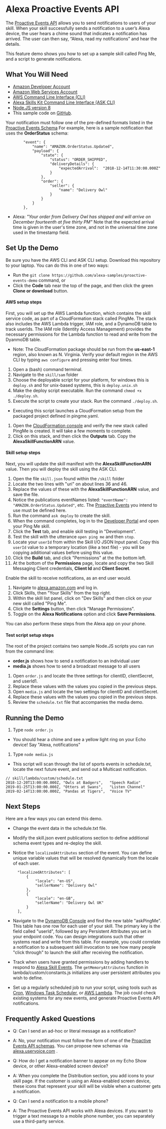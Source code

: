 # Alexa Proactive Events API

The [Proactive Events API](https://developer.amazon.com/docs/smapi/proactive-events-api.html) allows you to send notifications to users of your skill. When your skill successfully sends a notification to a user’s Alexa device, the user hears a chime sound that indicates a notification has arrived. The user can then say, “Alexa, read my notifications” and hear the details.

This feature demo shows you how to set up a sample skill called Ping Me, and a script to generate notifications.

## What You Will Need
*  [Amazon Developer Account](http://developer.amazon.com/alexa)
*  [Amazon Web Services Account](http://aws.amazon.com/)
*  [AWS Command Line Interface \(CLI\)](https://docs.aws.amazon.com/cli/latest/userguide/cli-chap-install.html)
*  [Alexa Skills Kit Command Line Interface \(ASK CLI\)](https://developer.amazon.com/docs/smapi/quick-start-alexa-skills-kit-command-line-interface.html)
*  [Node.JS version 8](https://nodejs.org/)
*  This sample code on [GitHub](https://github.com/alexa-samples/feature-demos/skill-demo-proactive-events/).

Your notification must follow one of the pre-defined formats listed in the [Proactive Events Schema](https://developer.amazon.com/docs/smapi/schemas-for-proactive-events.html)
For example, here is a sample notification that uses the **OrderStatus** schema:
```
        "event": {
            "name": "AMAZON.OrderStatus.Updated",
            "payload": {
                "state": {
                    "status": "ORDER_SHIPPED",
                    "deliveryDetails": {
                        "expectedArrival":  "2018-12-14T11:30:00.000Z"
                    }
                },
                "order": {
                    "seller": {
                        "name": "Delivery Owl"
                    }
                }
            }
        },
```

 * Alexa:  *"Your order from Delivery Owl has shipped and will arrive on December fourteenth at five thirty PM"*
Note that the expected arrival time is given in the user's time zone, and not in the universal time zone used in the timestamp field. 

## Set Up the Demo
Be sure you have the AWS CLI and ASK CLI setup.
Download this repository to your laptop. You can do this in one of two ways:
* Run the ```git clone https://github.com/alexa-samples/proactive-events-demo``` command, or
* Click the **Code** tab near the top of the page, and then click the green **Clone or download** button.

#### AWS setup steps
First, you will set up the AWS Lambda function, which contains the skill service code, as part of a CloudFormation stack called PingMe.
The stack also includes the AWS Lambda trigger, IAM role, and a DynamoDB table to track userIds. The IAM role (Identity Access Management) provides the necessary permissions for the Lambda function to read and write from the DyanmoDB table. 

 * Note: The CloudFormation package should be run from the **us-east-1** region, also known as N. Virginia.  Verify your default region in the AWS CLI by typing ```aws configure``` and pressing enter four times.

1. Open a (bash) command terminal.
1. Navigate to the ```skill/sam``` folder
1. Choose the deployable script for your platform, for windows this is ```deploy.sh``` and for unix-based systems, this is ```deploy.unix.sh```
1. Make the deploy script executable. Run the command ```chmod +x ./deploy.sh```.
1. Execute the script to create your stack. Run the command  ```./deploy.sh```.
 * Executing this script launches a CloudFormation setup from the packaged project defined in pingme.yaml.
1. Open the [CloudFormation console](https://console.aws.amazon.com/cloudformation/home?region=us-east-1#/stacks) and verify the new stack called PingMe is created. It will take a few moments to complete.
1. Click on this stack, and then click the **Outputs** tab.  Copy the **AlexaSkillFunctionARN** value. 

#### Skill setup steps
Next, you will update the skill manifest with the **AlexaSkillFunctionARN** value. Then you will deploy the skill using the ASK CLI.

1. Open the file ```skill.json``` found within the ```/skill``` folder
1. Locate the two lines with "uri" on about lines 36 and 46.
1. Replace the values of these with the **AlexaSkillFunctionARN** value, and save the file.
1. Notice the publications eventNames listed: ```"eventName": "AMAZON.OrderStatus.Updated"```, etc.  The [Proactive Events](https://developer.amazon.com/docs/smapi/schemas-for-proactive-events.html) you intend to use must be defined here.
1. Run the command ```ask deploy``` to create the skill.
1. When the command completes, log in to the [Developer Portal](https://developer.amazon.com/alexa/console/ask) and open your Ping Me skill.
1. Click the **Test** tab, and enable skill testing in "Development".
1. Test the skill with the utterance `open ping me` and then `stop`.
1. Locate your ```userId``` from within the Skill I/O JSON Input panel. Copy this ```userId``` value to a temporary location (like a text file) - you will be copying additional values before using this value.
1. Click the **Build** tab, and click "Permissions" at the the bottom left.
1. At the bottom of the **Permissions** page, locate and copy the two Skill Messaging Client credentials, **Client Id** and **Client Secret**.

Enable the skill to receive notifications, as an end user would.
1. Navigate to [alexa.amazon.com](https://alexa.amazon.com) and log in.
1. Click Skills, then "Your Skills" from the top right.
1. Within the skill list panel, click on "Dev Skills" and then click on your new skill called "Ping Me".
1. Click the **Settings** button, then click "Manage Permissions".
1. Toggle on the **Alexa Notifications** option and click **Save Permissions**.

You can also perform these steps from the Alexa app on your phone.

#### Test script setup steps
The root of the project contains two sample Node.JS scripts you can run from the command line:
* **order.js** shows how to send a notification to an individual user
* **media.js** shows how to send a broadcast message to all users

1. Open ```order.js``` and locate the three settings for clientID, clientSecret, and userId1.
1. Replace these values with the values you copied in the previous steps.
1. Open ```media.js``` and locate the two settings for clientID and clientSecret.
1. Replace these values with the values you copied in the previous steps.
1. Review the ```schedule.txt``` file that accompanies the media demo.


## Running the Demo
1. Type ```node order.js```
 * You should hear a chime and see a yellow light ring on your Echo device! Say "Alexa, notifications"

1. Type ```node media.js```
 * This script will scan through the list of sports events in schedule.txt, locate the next future event, and send out a Multicast notification.

```
// skill/lambda/custom/schedule.txt
2018-12-20T13:00:00.000Z, "Owls at Badgers",   "Speech Radio"
2019-01-25T13:00:00.000Z, "Otters at Swans",   "Listen Channel"
2019-02-14T13:00:00.000Z, "Pandas at Tigers",  "Voice TV"
```

## Next Steps
Here are a few ways you can extend this demo.

* Change the event data in the schedule.txt file. 
* Modify the skill.json event publications section to define additional schema event types and re-deploy the skill.
* Notice the `localizedAttributes` section of the event. You can define unique variable values that will be resolved dynamically from the locale of each user.

        "localizedAttributes": [
            {
                "locale": "en-US",
                "sellerName": "Delivery Owl"
            },
            {
                "locale": "en-GB",
                "sellerName": "Delivery Owl UK"
            }
        ],

* Navigate to the [DynamoDB Console](https://console.aws.amazon.com/dynamodb/home?#tables:) and find the new table "askPingMe".
This table has one row for each user of your skill.  The primary key is the field called "userId", followed by any Persistent Attributes you set in your endpoint code. 
You can design integrations such that other systems read and write from this table.  For example, you could correlate a notification to a subsequent skill invocation to see how many people "click through" to launch the skill after receiving the notification.

* Track when users have granted permissions by adding handlers to respond to [Alexa Skill Events](https://developer.amazon.com/docs/smapi/skill-events-in-alexa-skills.html).
The `getMemoryAttributes` function in lambda/custom/constants.js initializes any user persistent attributes you wish to define.

* Set up a regularly scheduled job to run your script, using tools such as
[Cron](https://en.wikipedia.org/wiki/Cron),
[Windows Task Scheduler](https://en.wikipedia.org/wiki/Windows_Task_Scheduler),
or [AWS Lambda](https://docs.aws.amazon.com/lambda/latest/dg/with-scheduled-events.html).
The job could check existing systems for any new events, and generate Proactive Events API notifications.


## Frequently Asked Questions

 * Q: Can I send an ad-hoc or literal message as a notification?
 * A: No, your notification must follow the form of one of the [Proactive Events API schemas](https://developer.amazon.com/docs/smapi/schemas-for-proactive-events.html). You can propose new schemas via [alexa.uservoice.com](https://alexa.uservoice.com) .

 * Q: How do I get a notification banner to appear on my Echo Show device, or other Alexa-enabled screen device?
 * A: When you complete the Distribution section, you add icons to your skill page. 
If the customer is using an Alexa-enabled screen device, these icons that represent your skill will be visible when a customer gets a notification. 

 * Q: Can I send a notification to a mobile phone?
 * A: The Proactive Events API works with Alexa devices. If you want to trigger a text message to a mobile phone number, you can separately use a third-party service. 
